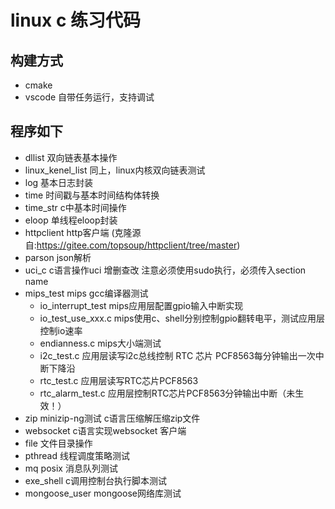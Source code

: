 # linux c 练习代码

## 构建方式
* cmake
* vscode 自带任务运行，支持调试


## 程序如下
* dllist 双向链表基本操作
* linux_kenel_list 同上，linux内核双向链表测试
* log 基本日志封装 
* time 时间戳与基本时间结构体转换
* time_str c中基本时间操作
* eloop 单线程eloop封装
* httpclient http客户端 (克隆源自:https://gitee.com/topsoup/httpclient/tree/master)
* parson json解析
* uci_c c语言操作uci 增删查改 注意必须使用sudo执行，必须传入section name
* mips_test mips gcc编译器测试
    * io_interrupt_test mips应用层配置gpio输入中断实现
    * io_test_use_xxx.c mips使用c、shell分别控制gpio翻转电平，测试应用层控制io速率
    * endianness.c mips大小端测试
    * i2c_test.c 应用层读写i2c总线控制 RTC 芯片 PCF8563每分钟输出一次中断下降沿
    * rtc_test.c 应用层读写RTC芯片PCF8563
    * rtc_alarm_test.c 应用层控制RTC芯片PCF8563分钟输出中断（未生效！）
* zip minizip-ng测试 c语言压缩解压缩zip文件
* websocket c语言实现websocket 客户端
* file 文件目录操作
* pthread 线程调度策略测试
* mq posix 消息队列测试
* exe_shell c调用控制台执行脚本测试
* mongoose_user mongoose网络库测试

